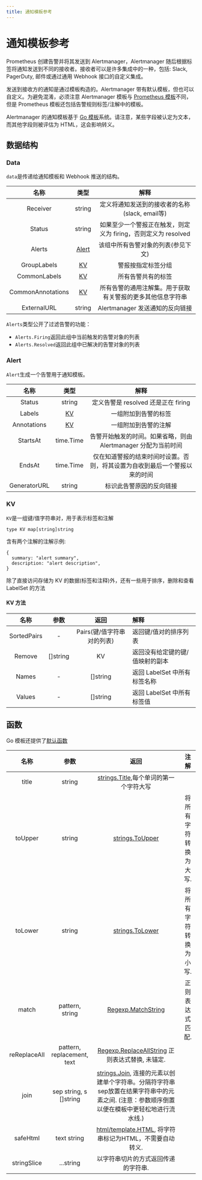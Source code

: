 ```yaml
---
title: 通知模板参考
---
```


# 通知模板参考

Prometheus 创建告警并将其发送到 Alertmanager，Alertmanager 随后根据标签将通知发送到不同的接收者。接收者可以是许多集成中的一种，包括: Slack, PagerDuty, 邮件或通过通用 Webhook 接口的自定义集成。

发送到接收方的通知是通过模板构造的。Alertmanager 带有默认模板，但也可以自定义。为避免混淆，必须注意 Alertmanager 模板与 [Prometheus 模板](https://prometheus.io/docs/visualization/template_reference/)不同，但是 Prometheus 模板还包括告警规则标签/注解中的模板。

Alertmanager 的通知模板基于 [Go 模板](https://golang.org/pkg/text/template)系统。请注意，某些字段被认定为文本，而其他字段则被评估为 HTML，这会影响转义。

## 数据结构 <a id="data-structures"></a>

### Data <a id="data"></a>

`data`是传递给通知模板和 Webhook 推送的结构。

| 名称 | 类型 | 解释 |
| :---: | :---: | :---: |
| Receiver | string | 定义将通知发送到的接收者的名称\(slack, email等\) |
| Status | string | 如果至少一个警报正在触发，则定义为 firing，否则定义为 resolved |
| Alerts | [Alert](https://prometheus.io/docs/alerting/notifications/#alert) | 该组中所有告警对象的列表\(参见下文\) |
| GroupLabels | [KV](https://prometheus.io/docs/alerting/notifications/#kv) | 警报按指定标签分组 |
| CommonLabels | [KV](https://prometheus.io/docs/alerting/notifications/#kv) | 所有告警共有的标签 |
| CommonAnnotations | [KV](https://prometheus.io/docs/alerting/notifications/#kv) | 所有告警的通用注解集。用于获取有关警报的更多其他信息字符串 |
| ExternalURL | string | Alertmanager 发送通知的反向链接 |

`Alerts`类型公开了过滤告警的功能：

* `Alerts.Firing`返回此组中当前触发的告警对象的列表
* `Alerts.Resolved`返回此组中已解决的告警对象的列表

### Alert

`Alert`生成一个告警用于通知模板。

| 名称 | 类型 | 解释 |
| :---: | :---: | :---: |
| Status | string | 定义告警是 resolved 还是正在 firing |
| Labels | [KV](https://prometheus.io/docs/alerting/notifications/#kv) | 一组附加到告警的标签 |
| Annotations | [KV](https://prometheus.io/docs/alerting/notifications/#kv) | 一组附加到告警的注解 |
| StartsAt | time.Time | 告警开始触发的时间。如果省略，则由 Alertmanager 分配为当前时间 |
| EndsAt | time.Time | 仅在知道警报的结束时间时设置。否则，将其设置为自收到最后一个警报以来的时间 |
| GeneratorURL | string | 标识此告警原因的反向链接 |

### KV

`KV`是一组键/值字符串对，用于表示标签和注解

```text
type KV map[string]string
```

含有两个注解的注解示例:

```text
{
  summary: "alert summary",
  description: "alert description",
}
```

除了直接访问存储为 KV 的数据\(标签和注释\)外，还有一些用于排序，删除和查看 LabelSet 的方法

#### KV 方法 <a id="kv-methods"></a>

| 名称 | 参数 | 返回 | 解释 |
| :---: | :---: | :---: | :--- |
| SortedPairs | - | Pairs\(键/值字符串对的列表\) | 返回键/值对的排序列表 |
| Remove | \[\]string | KV | 返回没有给定键的键/值映射的副本 |
| Names | - | \[\]string | 返回 LabelSet 中所有标签名称 |
| Values | - | \[\]string | 返回 LabelSet 中所有标签值 |

## 函数 <a id="functions"></a>

Go 模板还提供了[默认函数](https://golang.org/pkg/text/template/#hdr-Functions)

| 名称 | 参数 | 返回 | 注解 |
| :---: | :---: | :---: | :---: |
| title | string | [strings.Title](http://golang.org/pkg/strings/#Title),每个单词的第一个字符大写 |  |
| toUpper | string | [strings.ToUpper](http://golang.org/pkg/strings/#ToUpper) | 将所有字符转换为大写. |
| toLower | string | [strings.ToLower](http://golang.org/pkg/strings/#ToLower) | 将所有字符转换为小写. |
| match | pattern, string | [Regexp.MatchString](https://golang.org/pkg/regexp/#MatchString) | 正则表达式匹配. |
| reReplaceAll | pattern, replacement, text | [Regexp.ReplaceAllString](http://golang.org/pkg/regexp/#Regexp.ReplaceAllString) 正则表达式替换, 未锚定. |  |
| join | sep string, s \[\]string | [strings.Join](http://golang.org/pkg/strings/#Join), 连接的元素以创建单个字符串。分隔符字符串sep放置在结果字符串中的元素之间. \(注意：参数顺序倒置以便在模板中更轻松地进行流水线.\) |  |
| safeHtml | text string | [html/template.HTML](https://golang.org/pkg/html/template/#HTML), 将字符串标记为HTML，不需要自动转义. |  |
| stringSlice | ...string | 以字符串切片的方式返回传递的字符串. |  |

